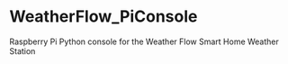 # WeatherFlow_PiConsole
Raspberry Pi Python console for the Weather Flow Smart Home Weather Station
